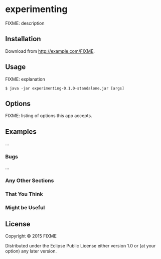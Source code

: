 # experimenting

FIXME: description

## Installation

Download from http://example.com/FIXME.

## Usage

FIXME: explanation

    $ java -jar experimenting-0.1.0-standalone.jar [args]

## Options

FIXME: listing of options this app accepts.

## Examples

...

### Bugs

...

### Any Other Sections
### That You Think
### Might be Useful

## License

Copyright © 2015 FIXME

Distributed under the Eclipse Public License either version 1.0 or (at
your option) any later version.

